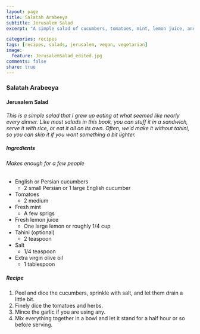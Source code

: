```yaml
---
layout: page
title: Salatah Arabeeya
subtitle: Jerusalem Salad
excerpt: "A simple salad of cucumbers, tomatoes, mint, lemon juice, and tahini."

categories: recipes
tags: [recipes, salads, jerusalem, vegan, vegetarian]
image:
  feature: JerusalemSalad_edited.jpg
comments: false
share: true
---
```

### Salatah Arabeeya
#### Jerusalem Salad

*This is a simple salad that I grew up eating at what seemed like nearly every dinner. Like most salads in this book, you can stuff it in a sandwich, serve it with rice, or eat it all on its own. Often, we'd make it without tahini, so you can skip it if you want something a bit lighter.*

##### Ingredients
###### Makes enough for a few people

* English or Persian cucumbers
    - 2 small Persian or 1 large English cucumber
* Tomatoes
    - 2 medium
* Fresh mint
    - A few sprigs
* Fresh lemon juice
    - One large lemon or roughly 1/4 cup
* Tahini (optional)
    - 2 teaspoon
* Salt
    - 1/4 teaspoon
* Extra virgin olive oil        
    - 1 tablespoon

##### Recipe
1. Peel and dice the cucumbers, sprinkle with salt, and let them drain a little bit.
2. Finely dice the tomatoes and herbs.
3. Mince the garlic if you are using any.
4. Mix everything together in a bowl and let it stand for a half hour or so before serving.  
